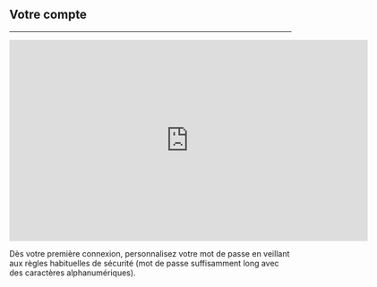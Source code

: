 ## Votre compte
---

<p><iframe width="640" height="360" src="https://www.youtube.com/embed/K3--GD-ugOc?feature=player_embedded" frameborder="0" allowfullscreen></iframe><p>

Dès votre première connexion, personnalisez votre mot de passe en veillant aux règles habituelles de sécurité (mot de passe suffisamment long avec des caractères alphanumériques).
